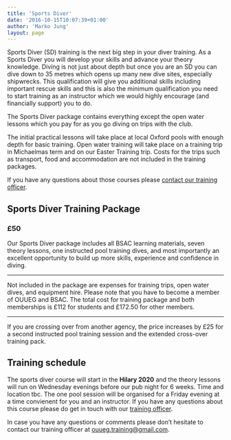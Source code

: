 ```yaml
---
title: 'Sports Diver'
date: '2016-10-15T10:07:39+01:00'
author: 'Marko Jung'
layout: page
---
```


Sports Diver (SD) training is the next big step in your diver training. As a Sports Diver you will develop your skills and advance your theory knowledge. Diving is not just about depth but once you are an SD you can dive down to 35 metres which opens up many new dive sites, especially shipwrecks. This qualification will give you additional skills including important rescue skills and this is also the minimum qualification you need to start training as an instructor which we would highly encourage (and financially support) you to do.

The Sports Diver package contains everything except the open water lessons which you pay for as you go diving on trips with the club.

The initial practical lessons will take place at local Oxford pools with enough depth for basic training. Open water training will take place on a training trip in Michaelmas term and on our Easter Training trip. Costs for the trips such as transport, food and accommodation are not included in the training packages.

If you have any questions about those courses please [contact our training officer](mailto:ouueg.training@gmail.com).

## Sports Diver Training Package

### £50

Our Sports Diver package includes all BSAC learning materials, seven theory lessons, one instructed pool training dives, and most importantly an excellent opportunity to build up more skills, experience and confidence in diving.

- - - - - -

Not included in the package are expenses for training trips, open water dives, and equipment hire. Please note that you have to become a member of OUUEG and BSAC. The total cost for training package and both memberships is £112 for students and £172.50 for other members.

- - - - - -

If you are crossing over from another agency, the price increases by £25 for a second instructed pool training session and the extended cross-over training pack.

## Training schedule

The sports diver course will start in the **Hilary 2020** and the theory lessons will run on Wednesday evenings before our pub night for 6 weeks. Time and location tbc. The one pool session will be organised for a Friday evening at a time convienent for you and an instructor. If you have any questions about this course please do get in touch with our [training officer](http://ouueg.com/contact/ "Contacts").

In case you have any questions or comments please don’t hesitate to contact our training officer at <ouueg.training@gmail.com>.
